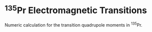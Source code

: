 # $^{135}$Pr Electromagnetic Transitions

Numeric calculation for the transition quadrupole moments in $^{135}$Pr.
